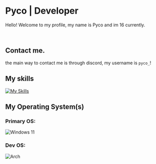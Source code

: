 
# Pyco | Developer
  

Hello! Welcome to my profile, my name is Pyco and im 16 currently.

<br>

## Contact me.

the main way to contact me is through discord, my username is `pyco_`!

  

## My skills

[![My Skills](https://skillicons.dev/icons?i=aws,react,python,cpp&perline=4)](https://skillicons.dev)

  

## My Operating System(s)

### Primary OS: 
![Windows 11](https://img.shields.io/badge/Windows%2011-%230079d5.svg?style=for-the-badge&logo=Windows%2011&logoColor=white)
### Dev OS: 
![Arch](https://img.shields.io/badge/Arch%20Linux-1793D1?logo=arch-linux&logoColor=fff&style=for-the-badge)
